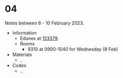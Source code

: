 # 04
Notes between 6 - 10 February 2023.

- Information
  + Edunex at [153379](https://edunex.itb.ac.id/courses/45997/preview/153379).
  + Rooms
    - 9310 at 0900-1040 for Wednesday (8 Feb)
- Materials
  + ..
- Codes
  + ..
